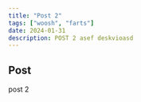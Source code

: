 ```yaml
---
title: "Post 2"
tags: ["woosh", "farts"]
date: 2024-01-31
description: POST 2 asef deskvioasd
---
```

## Post

post 2